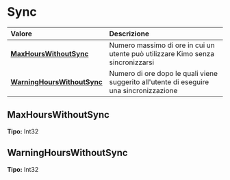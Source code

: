 # Sync

| Valore | Descrizione |
| :--- | :--- |
| [**MaxHoursWithoutSync**](sync.md#maxhourswithoutsync) | Numero massimo di ore in cui un utente può utilizzare Kimo senza sincronizzarsi |
| [**WarningHoursWithoutSync**](sync.md#warninghourswithoutsync) | Numero di ore dopo le quali viene suggerito all'utente di eseguire una sincronizzazione |

## MaxHoursWithoutSync

**Tipo:** Int32

## WarningHoursWithoutSync

**Tipo:** Int32

